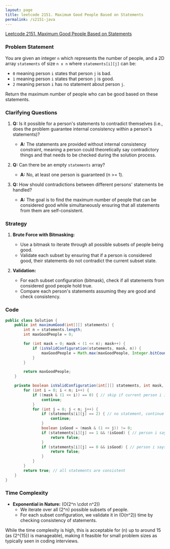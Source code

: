 ```yaml
---
layout: page
title: leetcode 2151. Maximum Good People Based on Statements
permalink: /s2151-java
---
```

[Leetcode 2151. Maximum Good People Based on Statements](https://algoadvance.github.io/algoadvance/l2151)
### Problem Statement
You are given an integer `n` which represents the number of people, and a 2D array `statements` of size `n x n` where `statements[i][j]` can be:
- `0` meaning person `i` states that person `j` is bad.
- `1` meaning person `i` states that person `j` is good.
- `2` meaning person `i` has no statement about person `j`.

Return the maximum number of people who can be good based on these statements.

### Clarifying Questions
1. **Q:** Is it possible for a person's statements to contradict themselves (i.e., does the problem guarantee internal consistency within a person's statements)?
   - **A:** The statements are provided without internal consistency constraint, meaning a person could theoretically say contradictory things and that needs to be checked during the solution process.
   
2. **Q:** Can there be an empty `statements` array?
   - **A:** No, at least one person is guaranteed (n >= 1).
   
3. **Q:** How should contradictions between different persons' statements be handled?
   - **A:** The goal is to find the maximum number of people that can be considered good while simultaneously ensuring that all statements from them are self-consistent.

### Strategy
1. **Brute Force with Bitmasking:**
   - Use a bitmask to iterate through all possible subsets of people being good.
   - Validate each subset by ensuring that if a person is considered good, their statements do not contradict the current subset state.

2. **Validation:**
   - For each subset configuration (bitmask), check if all statements from considered good people hold true.
   - Compare each person's statements assuming they are good and check consistency.

### Code
```java
public class Solution {
    public int maximumGood(int[][] statements) {
        int n = statements.length;
        int maxGoodPeople = 0;

        for (int mask = 0; mask < (1 << n); mask++) {
            if (isValidConfiguration(statements, mask, n)) {
                maxGoodPeople = Math.max(maxGoodPeople, Integer.bitCount(mask));
            }
        }

        return maxGoodPeople;
    }

    private boolean isValidConfiguration(int[][] statements, int mask, int n) {
        for (int i = 0; i < n; i++) {
            if ((mask & (1 << i)) == 0) { // skip if current person i is considered bad
                continue;
            }
            for (int j = 0; j < n; j++) {
                if (statements[i][j] == 2) { // no statement, continue
                    continue;
                }
                boolean isGood = (mask & (1 << j)) != 0;
                if (statements[i][j] == 1 && !isGood) { // person i says j is good, but j is not good
                    return false;
                }
                if (statements[i][j] == 0 && isGood) { // person i says j is bad, but j is good
                    return false;
                }
            }
        }
        return true; // all statements are consistent
    }
}
```

### Time Complexity
- **Exponential in Nature:** \(O(2^n \cdot n^2)\)
  - We iterate over all \(2^n\) possible subsets of people.
  - For each subset configuration, we validate it in \(O(n^2)\) time by checking consistency of statements.

While the time complexity is high, this is acceptable for \(n\) up to around 15 (as \(2^{15}\) is manageable), making it feasible for small problem sizes as typically seen in coding interviews.
